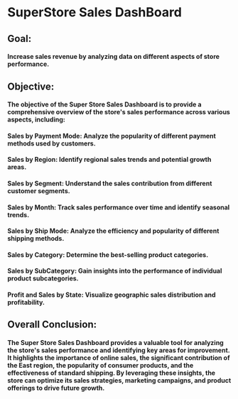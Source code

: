 # SuperStore Sales DashBoard

## Goal:
#### Increase sales revenue by analyzing data on different aspects of store performance.

## Objective:
#### The objective of the Super Store Sales Dashboard is to provide a comprehensive overview of the store's sales performance across various aspects, including:

#### Sales by Payment Mode: Analyze the popularity of different payment methods used by customers.
#### Sales by Region: Identify regional sales trends and potential growth areas.
#### Sales by Segment: Understand the sales contribution from different customer segments.
#### Sales by Month: Track sales performance over time and identify seasonal trends.
#### Sales by Ship Mode: Analyze the efficiency and popularity of different shipping methods.
#### Sales by Category: Determine the best-selling product categories.
#### Sales by SubCategory: Gain insights into the performance of individual product subcategories.
#### Profit and Sales by State: Visualize geographic sales distribution and profitability.

## Overall Conclusion:

#### The Super Store Sales Dashboard provides a valuable tool for analyzing the store's sales performance and identifying key areas for improvement. It highlights the importance of online sales, the significant contribution of the East region, the popularity of consumer products, and the effectiveness of standard shipping. By leveraging these insights, the store can optimize its sales strategies, marketing campaigns, and product offerings to drive future growth.
